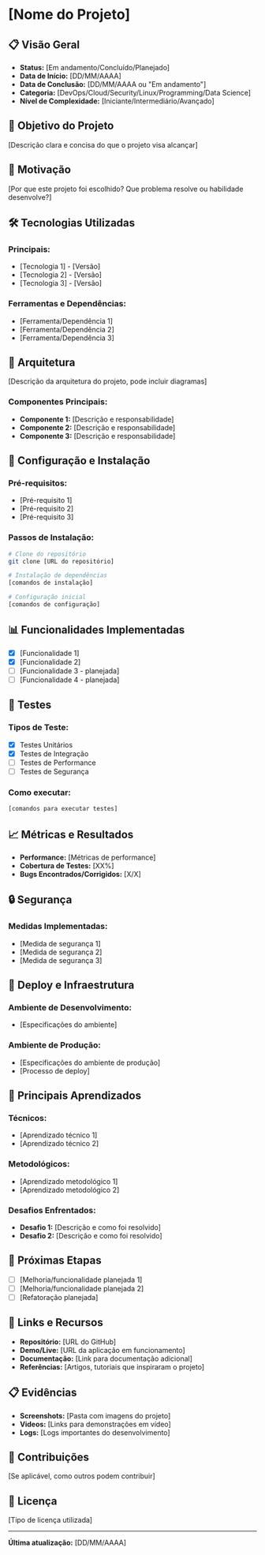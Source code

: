 # [Nome do Projeto]

## 📋 Visão Geral
- **Status:** [Em andamento/Concluído/Planejado]
- **Data de Início:** [DD/MM/AAAA]
- **Data de Conclusão:** [DD/MM/AAAA ou "Em andamento"]
- **Categoria:** [DevOps/Cloud/Security/Linux/Programming/Data Science]
- **Nível de Complexidade:** [Iniciante/Intermediário/Avançado]

## 🎯 Objetivo do Projeto
[Descrição clara e concisa do que o projeto visa alcançar]

## 🚀 Motivação
[Por que este projeto foi escolhido? Que problema resolve ou habilidade desenvolve?]

## 🛠️ Tecnologias Utilizadas
### Principais:
- [Tecnologia 1] - [Versão]
- [Tecnologia 2] - [Versão]
- [Tecnologia 3] - [Versão]

### Ferramentas e Dependências:
- [Ferramenta/Dependência 1]
- [Ferramenta/Dependência 2]
- [Ferramenta/Dependência 3]

## 📐 Arquitetura
[Descrição da arquitetura do projeto, pode incluir diagramas]

### Componentes Principais:
- **Componente 1:** [Descrição e responsabilidade]
- **Componente 2:** [Descrição e responsabilidade]
- **Componente 3:** [Descrição e responsabilidade]

## 🔧 Configuração e Instalação
### Pré-requisitos:
- [Pré-requisito 1]
- [Pré-requisito 2]
- [Pré-requisito 3]

### Passos de Instalação:
```bash
# Clone do repositório
git clone [URL do repositório]

# Instalação de dependências
[comandos de instalação]

# Configuração inicial
[comandos de configuração]
```

## 📊 Funcionalidades Implementadas
- [x] [Funcionalidade 1]
- [x] [Funcionalidade 2]
- [ ] [Funcionalidade 3 - planejada]
- [ ] [Funcionalidade 4 - planejada]

## 🧪 Testes
### Tipos de Teste:
- [x] Testes Unitários
- [x] Testes de Integração
- [ ] Testes de Performance
- [ ] Testes de Segurança

### Como executar:
```bash
[comandos para executar testes]
```

## 📈 Métricas e Resultados
- **Performance:** [Métricas de performance]
- **Cobertura de Testes:** [XX%]
- **Bugs Encontrados/Corrigidos:** [X/X]

## 🔒 Segurança
### Medidas Implementadas:
- [Medida de segurança 1]
- [Medida de segurança 2]
- [Medida de segurança 3]

## 🚀 Deploy e Infraestrutura
### Ambiente de Desenvolvimento:
- [Especificações do ambiente]

### Ambiente de Produção:
- [Especificações do ambiente de produção]
- [Processo de deploy]

## 📝 Principais Aprendizados
### Técnicos:
- [Aprendizado técnico 1]
- [Aprendizado técnico 2]

### Metodológicos:
- [Aprendizado metodológico 1]
- [Aprendizado metodológico 2]

### Desafios Enfrentados:
- **Desafio 1:** [Descrição e como foi resolvido]
- **Desafio 2:** [Descrição e como foi resolvido]

## 🔄 Próximas Etapas
- [ ] [Melhoria/funcionalidade planejada 1]
- [ ] [Melhoria/funcionalidade planejada 2]
- [ ] [Refatoração planejada]

## 🔗 Links e Recursos
- **Repositório:** [URL do GitHub]
- **Demo/Live:** [URL da aplicação em funcionamento]
- **Documentação:** [Link para documentação adicional]
- **Referências:** [Artigos, tutoriais que inspiraram o projeto]

## 📋 Evidências
- **Screenshots:** [Pasta com imagens do projeto]
- **Videos:** [Links para demonstrações em vídeo]
- **Logs:** [Logs importantes do desenvolvimento]

## 🤝 Contribuições
[Se aplicável, como outros podem contribuir]

## 📄 Licença
[Tipo de licença utilizada]

---
**Última atualização:** [DD/MM/AAAA]
